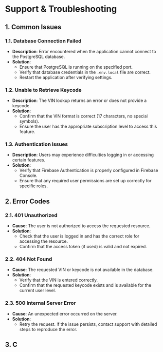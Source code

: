 # Support & Troubleshooting

## 1. Common Issues

### 1.1. Database Connection Failed
- **Description**: Error encountered when the application cannot connect to the PostgreSQL database.
- **Solution**: 
  - Ensure that PostgreSQL is running on the specified port.
  - Verify that database credentials in the `.env.local` file are correct.
  - Restart the application after verifying settings.

### 1.2. Unable to Retrieve Keycode
- **Description**: The VIN lookup returns an error or does not provide a keycode.
- **Solution**:
  - Confirm that the VIN format is correct (17 characters, no special symbols).
  - Ensure the user has the appropriate subscription level to access this feature.

### 1.3. Authentication Issues
- **Description**: Users may experience difficulties logging in or accessing certain features.
- **Solution**:
  - Verify that Firebase Authentication is properly configured in Firebase Console.
  - Ensure that any required user permissions are set up correctly for specific roles.

## 2. Error Codes

### 2.1. 401 Unauthorized
- **Cause**: The user is not authorized to access the requested resource.
- **Solution**: 
  - Check that the user is logged in and has the correct role for accessing the resource.
  - Confirm that the access token (if used) is valid and not expired.

### 2.2. 404 Not Found
- **Cause**: The requested VIN or keycode is not available in the database.
- **Solution**:
  - Verify that the VIN is entered correctly.
  - Confirm that the requested keycode exists and is available for the current user level.

### 2.3. 500 Internal Server Error
- **Cause**: An unexpected error occurred on the server.
- **Solution**: 
  - Retry the request. If the issue persists, contact support with detailed steps to reproduce the error.

## 3. C
